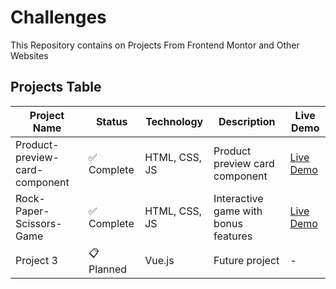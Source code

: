 # Challenges
This Repository contains on Projects From Frontend Montor and Other Websites

## Projects Table

| Project Name | Status | Technology | Description | Live Demo |
|--------------|--------|------------|-------------|-----------|
| Product-preview-card-component | ✅ Complete | HTML, CSS, JS | Product preview card component| [Live Demo](https://keroloslotfy.github.io/Challenges/Product-preview-card-component)|
| Rock-Paper-Scissors-Game | ✅ Complete | HTML, CSS, JS | Interactive game with bonus features | [Live Demo](https://keroloslotfy.github.io/Challenges/Rock-Paper-Scissors-Game) |
| Project 3 | 📋 Planned | Vue.js | Future project | - |